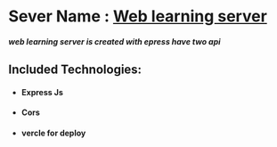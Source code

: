 # Sever Name : [Web learning server](https://web-learning-server-six.vercel.app/)

##### web learning server is created with epress have two api

## Included Technologies:

-  #### Express Js
-  #### Cors
-  #### vercle for deploy
